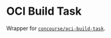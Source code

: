 # OCI Build Task

Wrapper for [`concourse/oci-build-task`](https://github.com/concourse/oci-build-task).
